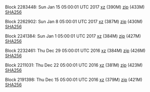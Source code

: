 Block 2283448: Sun Jan 15 05:00:01 UTC 2017 [xz](https://transfer.sh/U1qwh/bootstrap.dat.20170115.tar.xz) (390M) [zip](https://transfer.sh/51aNx/bootstrap.dat.20170115.zip) (433M) [SHA256](https://transfer.sh/E28ki/sha256.txt)

Block 2262902: Sun Jan  8 05:00:01 UTC 2017 [xz](https://transfer.sh/gKyHA/bootstrap.dat.20170108.tar.xz) (387M) [zip](https://transfer.sh/i6MgC/bootstrap.dat.20170108.zip) (430M) [SHA256](https://transfer.sh/GDKit/sha256.txt)

Block 2241384: Sun Jan  1 05:00:01 UTC 2017 [xz](https://transfer.sh/SSA7J/bootstrap.dat.20170101.tar.xz) (384M) [zip](https://transfer.sh/10YBTL/bootstrap.dat.20170101.zip) (427M) [SHA256](https://transfer.sh/El3o1/sha256.txt)

Block 2232461: Thu Dec 29 05:00:01 UTC 2016 [xz](https://transfer.sh/28KkP/bootstrap.dat.20161229.tar.xz) (384M) [zip](https://transfer.sh/LS8Ue/bootstrap.dat.20161229.zip) (426M) [SHA256](https://transfer.sh/wWpwd/sha256.txt)

Block 2211031: Thu Dec 22 05:00:01 UTC 2016 [xz](https://transfer.sh/C33cd/bootstrap.dat.20161222.tar.xz) (381M) [zip](https://transfer.sh/pYRYq/bootstrap.dat.20161222.zip) (423M) [SHA256](https://transfer.sh/Od7fu/sha256.txt)

Block 2191398: Thu Dec 15 05:00:01 UTC 2016 [xz](https://transfer.sh/ptfu1/bootstrap.dat.20161215.tar.xz) (379M) [zip](https://transfer.sh/FxfiG/bootstrap.dat.20161215.zip) (421M) [SHA256](https://transfer.sh/EKOtZ/sha256.txt)
